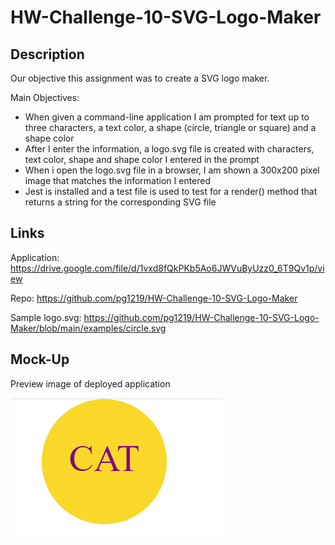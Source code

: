 # HW-Challenge-10-SVG-Logo-Maker

## Description

Our objective this assignment was to create a SVG logo maker.

Main Objectives: 

- When given a command-line application I am prompted for text up to three characters, a text color, a shape (circle, triangle or square) and a shape color
- After I enter the information, a logo.svg file is created with characters, text color, shape and shape color I entered in the prompt
- When i open the logo.svg file in a browser, I am shown a 300x200 pixel image that matches the information I entered
- Jest is installed and a test file is used to test for a render() method that returns a string for the corresponding SVG file




## Links

Application: https://drive.google.com/file/d/1vxd8fQkPKb5Ao6JWVuByUzz0_6T9Qv1p/view

Repo: https://github.com/pg1219/HW-Challenge-10-SVG-Logo-Maker

Sample logo.svg: https://github.com/pg1219/HW-Challenge-10-SVG-Logo-Maker/blob/main/examples/circle.svg

## Mock-Up

Preview image of deployed application

![alt](./assets/hw10mockup.png)